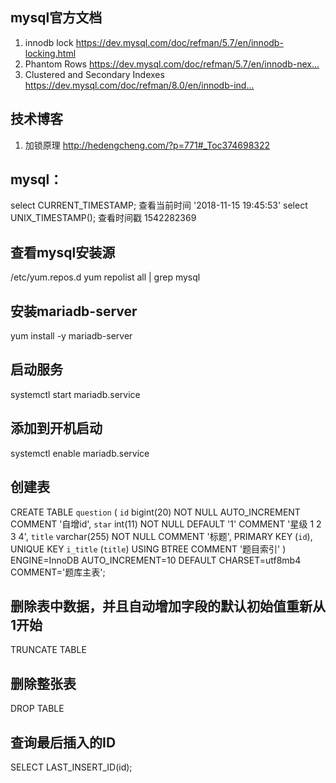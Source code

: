 ## mysql官方文档
1. innodb lock
https://dev.mysql.com/doc/refman/5.7/en/innodb-locking.html
2. Phantom Rows
https://dev.mysql.com/doc/refman/5.7/en/innodb-nex…
3. Clustered and Secondary Indexes
https://dev.mysql.com/doc/refman/8.0/en/innodb-ind…

## 技术博客
1. 加锁原理
http://hedengcheng.com/?p=771#_Toc374698322

## mysql：
select CURRENT_TIMESTAMP; 查看当前时间 '2018-11-15 19:45:53'
select UNIX_TIMESTAMP(); 查看时间戳 1542282369


## 查看mysql安装源
/etc/yum.repos.d
yum repolist all | grep mysql

## 安装mariadb-server
yum install -y mariadb-server

## 启动服务
systemctl start mariadb.service

## 添加到开机启动
systemctl enable mariadb.service

## 创建表
CREATE TABLE `question` (
  `id` bigint(20) NOT NULL AUTO_INCREMENT COMMENT '自增id',
  `star` int(11) NOT NULL DEFAULT '1' COMMENT '星级 1 2 3 4',
  `title` varchar(255) NOT NULL COMMENT '标题',
  PRIMARY KEY (`id`),
  UNIQUE KEY `i_title` (`title`) USING BTREE COMMENT '题目索引'
) ENGINE=InnoDB AUTO_INCREMENT=10 DEFAULT CHARSET=utf8mb4 COMMENT='题库主表';

## 删除表中数据，并且自动增加字段的默认初始值重新从1开始
TRUNCATE TABLE

## 删除整张表
DROP TABLE 

## 查询最后插入的ID
SELECT LAST_INSERT_ID(id);



